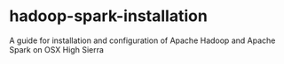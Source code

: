 # hadoop-spark-installation
A guide for installation and configuration of Apache Hadoop and Apache Spark on OSX High Sierra
